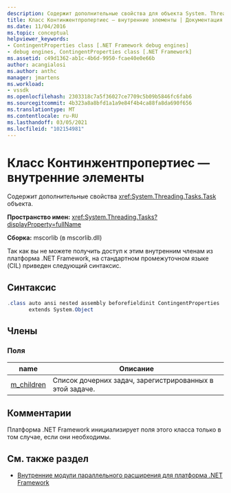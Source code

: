 ```yaml
---
description: Содержит дополнительные свойства для объекта System. Threading. Tasks. Task.
title: Класс Континжентпропертиес — внутренние элементы | Документация Майкрософт
ms.date: 11/04/2016
ms.topic: conceptual
helpviewer_keywords:
- ContingentProperties class [.NET Framework debug engines]
- debug engines, ContingentProperties class [.NET Framework]
ms.assetid: c49d1362-ab1c-4b6d-9950-fcae40e0e66b
author: acangialosi
ms.author: anthc
manager: jmartens
ms.workload:
- vssdk
ms.openlocfilehash: 2303318c7a5f36027ce7709c5b09b5846fc6fab6
ms.sourcegitcommit: 4b323a8a8bfd1a1a9e84f4b4ca88fa8da690f656
ms.translationtype: MT
ms.contentlocale: ru-RU
ms.lasthandoff: 03/05/2021
ms.locfileid: "102154981"
---
```

# <a name="contingentproperties-class---internal-members"></a>Класс Континжентпропертиес — внутренние элементы
Содержит дополнительные свойства <xref:System.Threading.Tasks.Task> объекта.

 **Пространство имен:** <xref:System.Threading.Tasks?displayProperty=fullName>

 **Сборка:** mscorlib (в mscorlib.dll)

 Так как вы не можете получить доступ к этим внутренним членам из платформа .NET Framework, на стандартном промежуточном языке (CIL) приведен следующий синтаксис.

## <a name="syntax"></a>Синтаксис

```csharp
.class auto ansi nested assembly beforefieldinit ContingentProperties
       extends System.Object
```

## <a name="members"></a>Члены

### <a name="fields"></a>Поля

|name|Описание|
|----------|-----------------|
|[m_children](../../extensibility/debugger/m-children-field.md)|Список дочерних задач, зарегистрированных в этой задаче.|

## <a name="remarks"></a>Комментарии
 Платформа .NET Framework инициализирует поля этого класса только в том случае, если они необходимы.

## <a name="see-also"></a>См. также раздел
- [Внутренние модули параллельного расширения для платформа .NET Framework](../../extensibility/debugger/parallel-extension-internals-for-the-dotnet-framework.md)
